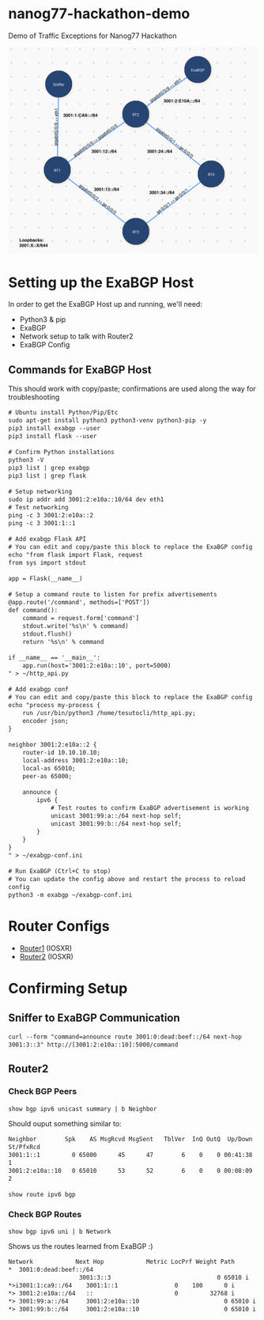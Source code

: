 # nanog77-hackathon-demo
 Demo of Traffic Exceptions for Nanog77 Hackathon

![Topology Diagram](./Topology.png)

# Setting up the ExaBGP Host
In order to get the ExaBGP Host up and running, we'll need:
- Python3 & pip
- ExaBGP
- Network setup to talk with Router2
- ExaBGP Config


## Commands for ExaBGP Host
This should work with copy/paste; confirmations are used along the way for troubleshooting

    # Ubuntu install Python/Pip/Etc
    sudo apt-get install python3 python3-venv python3-pip -y
    pip3 install exabgp --user
    pip3 install flask --user

    # Confirm Python installations
    python3 -V
    pip3 list | grep exabgp
    pip3 list | grep flask

    # Setup networking
    sudo ip addr add 3001:2:e10a::10/64 dev eth1
    # Test networking
    ping -c 3 3001:2:e10a::2
    ping -c 3 3001:1::1

    # Add exabgp Flask API
    # You can edit and copy/paste this block to replace the ExaBGP config
    echo "from flask import Flask, request
    from sys import stdout

    app = Flask(__name__)

    # Setup a command route to listen for prefix advertisements 
    @app.route('/command', methods=['POST'])
    def command():
        command = request.form['command']
        stdout.write('%s\n' % command)
        stdout.flush()
        return '%s\n' % command

    if __name__ == '__main__':
        app.run(host='3001:2:e10a::10', port=5000)
    " > ~/http_api.py
    
    # Add exabgp conf
    # You can edit and copy/paste this block to replace the ExaBGP config
    echo "process my-process {
        run /usr/bin/python3 /home/tesutocli/http_api.py;
        encoder json;
    }

    neighbor 3001:2:e10a::2 {
        router-id 10.10.10.10;
        local-address 3001:2:e10a::10;
        local-as 65010;
        peer-as 65000;

        announce {
            ipv6 {
                # Test routes to confirm ExaBGP advertisement is working
                unicast 3001:99:a::/64 next-hop self;
                unicast 3001:99:b::/64 next-hop self;
            }
        }
    }
    " > ~/exabgp-conf.ini

    # Run ExaBGP (Ctrl+C to stop)
    # You can update the config above and restart the process to reload config
    python3 -m exabgp ~/exabgp-conf.ini


# Router Configs
- [Router1](./configs/router1.iosxr.cfg) (IOSXR)
- [Router2](./configs/router2.iosxr.cfg) (IOSXR)

# Confirming Setup

## Sniffer to ExaBGP Communication

    curl --form "command=announce route 3001:0:dead:beef::/64 next-hop 3001:3::3" http://[3001:2:e10a::10]:5000/command

## Router2

### Check BGP Peers
    show bgp ipv6 unicast summary | b Neighbor

Should ouput something similar to:

    Neighbor        Spk    AS MsgRcvd MsgSent   TblVer  InQ OutQ  Up/Down  St/PfxRcd
    3001:1::1         0 65000      45      47        6    0    0 00:41:38          1
    3001:2:e10a::10   0 65010      53      52        6    0    0 00:08:09          2

    show route ipv6 bgp

### Check BGP Routes

    show bgp ipv6 uni | b Network

Shows us the routes learned from ExaBGP :) 


    Network            Next Hop            Metric LocPrf Weight Path
    *  3001:0:dead:beef::/64
                        3001:3::3                              0 65010 i
    *>i3001:1:ca9::/64    3001:1::1                0    100      0 i
    *> 3001:2:e10a::/64   ::                       0         32768 i
    *> 3001:99:a::/64     3001:2:e10a::10                        0 65010 i
    *> 3001:99:b::/64     3001:2:e10a::10                        0 65010 i